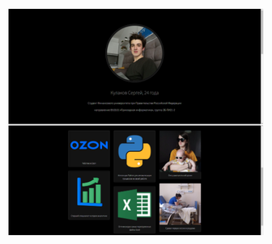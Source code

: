 ![](https://github.com/kulakovsa215705/ZB-PI21-2-Kulakov-Web/blob/main/6%20%D0%94%D0%B5%D0%BF%D0%BB%D0%BE%D0%B9%20%D1%81%D1%82%D0%B0%D1%82%D0%B8%D1%87%D0%BD%D1%8B%D1%85%20%D1%81%D0%B0%D0%B9%D1%82%D0%BE%D0%B2%20(%D0%BF%D0%BE%D1%80%D1%82%D1%84%D0%BE%D0%BB%D0%B8%D0%BE)/1.PNG)
![](https://github.com/kulakovsa215705/ZB-PI21-2-Kulakov-Web/blob/main/6%20%D0%94%D0%B5%D0%BF%D0%BB%D0%BE%D0%B9%20%D1%81%D1%82%D0%B0%D1%82%D0%B8%D1%87%D0%BD%D1%8B%D1%85%20%D1%81%D0%B0%D0%B9%D1%82%D0%BE%D0%B2%20(%D0%BF%D0%BE%D1%80%D1%82%D1%84%D0%BE%D0%BB%D0%B8%D0%BE)/2.PNG)

